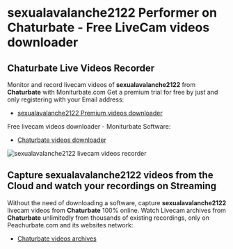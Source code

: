 # sexualavalanche2122 Performer on Chaturbate - Free LiveCam videos downloader

## Chaturbate Live Videos Recorder

Monitor and record livecam videos of **sexualavalanche2122** from **Chaturbate** with Moniturbate.com
Get a premium trial for free by just and only registering with your Email address:
* [sexualavalanche2122 Premium videos downloader](https://moniturbate.com/request-demo-licence-key.html)

Free livecam videos downloader - Moniturbate Software:
* [Chaturbate videos downloader](https://moniturbate.com/moniturbate-download-software.html)

![sexualavalanche2122 livecam videos recorder](https://peachurnet.com/templates/moniturbate-software.png)


## Capture sexualavalanche2122 videos from the Cloud and watch your recordings on Streaming

Without the need of downloading a software, capture **sexualavalanche2122** livecam videos from **Chaturbate** 100% online.
Watch Livecam archives from **Chaturbate** unlimitedly from thousands of existing recordings, only on Peachurbate.com and its websites network:
* [Chaturbate videos archives](https://peachurnet.com/)